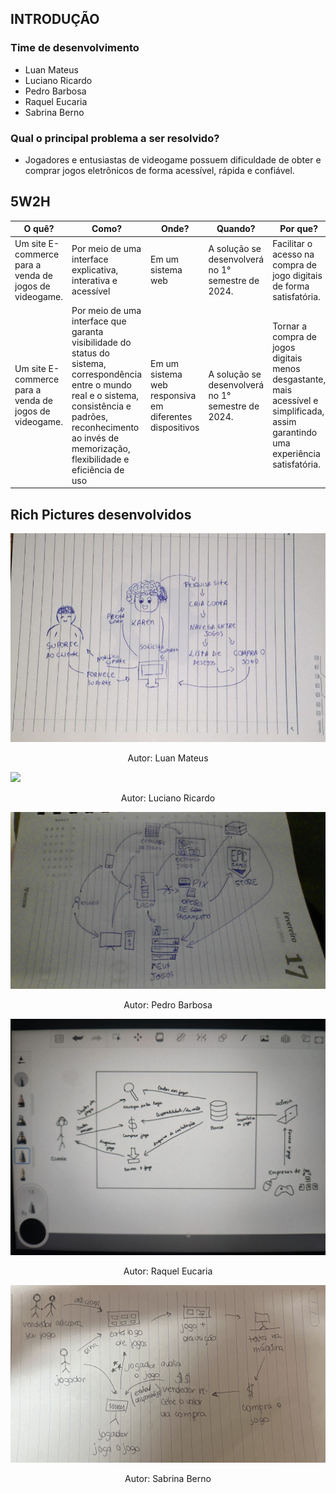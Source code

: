 ## INTRODUÇÃO

### Time de desenvolvimento

- Luan Mateus
- Luciano Ricardo
- Pedro Barbosa
- Raquel Eucaria
- Sabrina Berno

### Qual o principal problema a ser resolvido?

- Jogadores e entusiastas de videogame possuem dificuldade de obter e comprar jogos eletrônicos de forma acessível, rápida e confiável.

## 5W2H

| O quê? | Como? | Onde? | Quando? | Por que? | Quem? | Quanto Custa? |
| --- | --- | --- | --- | --- | --- | --- |
| Um site E-commerce para a venda de jogos de videogame. | Por meio de uma interface explicativa, interativa e acessível | Em um sistema web | A solução se desenvolverá no 1° semestre de 2024. | Facilitar o acesso na compra de jogo digitais de forma satisfatória. | Alunos da disciplina de Arquitetura e Desenho de Computadores | Horas de desenvolvimento por parte dos desenvolvedores |
| Um site E-commerce para a venda de jogos de videogame. | Por meio de uma interface que garanta visibilidade do status do sistema, correspondência entre o mundo real e o sistema, consistência e padrões, reconhecimento ao invés de memorização, flexibilidade e eficiência de uso | Em um sistema web responsiva em diferentes dispositivos | A solução se desenvolverá no 1° semestre de 2024. | Tornar a compra de jogos digitais menos desgastante, mais acessível e simplificada, assim garantindo uma experiência satisfatória. | Alunos da disciplina de Arquitetura e Desenho de Computadores | Horas de desenvolvimento por parte dos desenvolvedores |

## Rich Pictures desenvolvidos

![](../assets/RichPictureLuan.png)
<div style="text-align:center;">
Autor: Luan Mateus
</div>

![](../assets/RichPictureLucianoRicardo.png)
<div style="text-align:center;">
Autor: Luciano Ricardo
</div>

![](../assets/RichPicturePedro.png)
<div style="text-align:center;">
Autor: Pedro Barbosa
</div>

![](../assets/RichPictureRaquel.png)
<div style="text-align:center;">
Autor: Raquel Eucaria
</div>

![](../assets/RichPictureSabrina.png)
<div style="text-align:center;">
Autor: Sabrina Berno
</div>